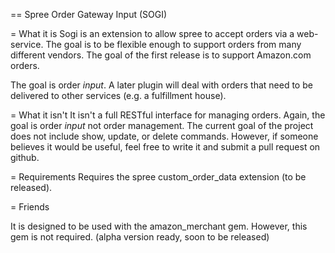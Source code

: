 == Spree Order Gateway Input (SOGI)

= What it is
Sogi is an extension to allow spree to accept orders via a web-service. The
goal is to be flexible enough to support orders from many different vendors.
The goal of the first release is to support Amazon.com orders.

The goal is order *input*. A later plugin will deal with orders that need to be
delivered to other services (e.g. a fulfillment house).

= What it isn't
It isn't a full RESTful interface for managing orders. Again, the goal is order
*input* not order management. The current goal of the project does not include
show, update, or delete commands. However, if someone believes it would be
useful, feel free to write it and submit a pull request on github. 

= Requirements
Requires the spree custom_order_data extension (to be released).

= Friends

It is designed to be used with the amazon_merchant gem. However, this gem is not required. (alpha version ready, soon to be released)


